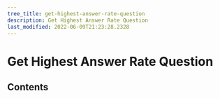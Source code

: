 ```yaml
---
tree_title: get-highest-answer-rate-question
description: Get Highest Answer Rate Question
last_modified: 2022-06-09T21:23:28.2328
---
```


# Get Highest Answer Rate Question

## Contents
